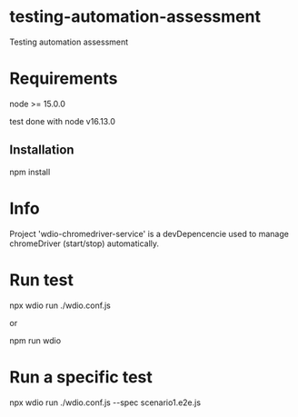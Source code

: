 # testing-automation-assessment
Testing automation assessment

# Requirements
node >= 15.0.0

test done with node v16.13.0

## Installation
npm install

# Info
Project 'wdio-chromedriver-service' is a devDepencencie used to manage chromeDriver (start/stop) automatically.

# Run test
npx wdio run ./wdio.conf.js

or

npm run wdio

# Run a specific test
npx wdio run ./wdio.conf.js --spec scenario1.e2e.js

